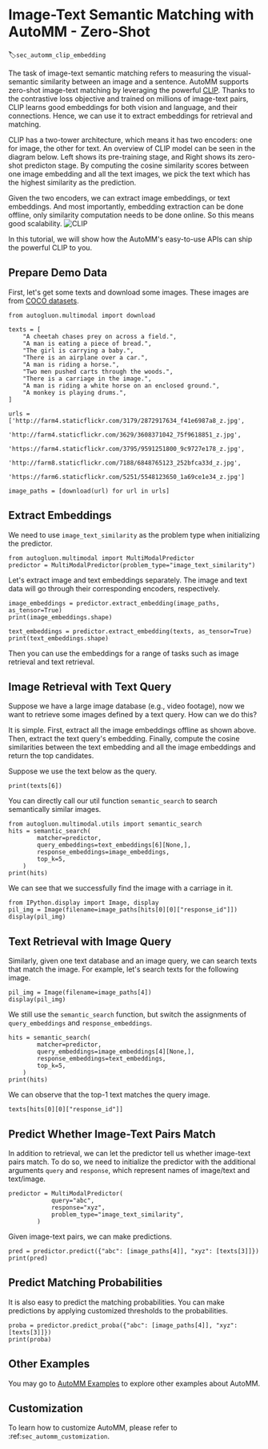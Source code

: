 # Image-Text Semantic Matching with AutoMM - Zero-Shot
:label:`sec_automm_clip_embedding`

The task of image-text semantic matching refers to measuring the visual-semantic similarity between an image and a sentence. AutoMM supports zero-shot image-text matching by leveraging the powerful [CLIP](https://github.com/openai/CLIP). 
Thanks to the contrastive loss objective and trained on millions of image-text pairs, CLIP learns good embeddings for both vision and language, and their connections. Hence, we can use it to extract embeddings for retrieval and matching.

CLIP has a two-tower architecture, which means it has two encoders: one for image, the other for text. An overview of CLIP model can be seen in the diagram below. Left shows its pre-training stage, and Right shows its zero-shot predicton stage. By computing the cosine similarity scores between one image embedding and all the text images, we pick the text which has the highest similarity as the prediction.

Given the two encoders, we can extract image embeddings, or text embeddings. And most importantly, embedding extraction can be done offline, only similarity computation needs to be done online. So this means good scalability. 
![CLIP](https://github.com/openai/CLIP/raw/main/CLIP.png)


In this tutorial, we will show how the AutoMM's easy-to-use APIs can ship the powerful CLIP to you.

## Prepare Demo Data
First, let's get some texts and download some images. These images are from [COCO datasets](https://cocodataset.org/#home).

```{.python .input}
from autogluon.multimodal import download

texts = [
    "A cheetah chases prey on across a field.",
    "A man is eating a piece of bread.",
    "The girl is carrying a baby.",
    "There is an airplane over a car.",
    "A man is riding a horse.",
    "Two men pushed carts through the woods.",
    "There is a carriage in the image.",
    "A man is riding a white horse on an enclosed ground.",
    "A monkey is playing drums.",
]

urls = ['http://farm4.staticflickr.com/3179/2872917634_f41e6987a8_z.jpg',
        'http://farm4.staticflickr.com/3629/3608371042_75f9618851_z.jpg',
        'https://farm4.staticflickr.com/3795/9591251800_9c9727e178_z.jpg',
        'http://farm8.staticflickr.com/7188/6848765123_252bfca33d_z.jpg',
        'https://farm6.staticflickr.com/5251/5548123650_1a69ce1e34_z.jpg']

image_paths = [download(url) for url in urls]
```


## Extract Embeddings

We need to use `image_text_similarity` as the problem type when initializing the predictor.
```{.python .input}
from autogluon.multimodal import MultiModalPredictor
predictor = MultiModalPredictor(problem_type="image_text_similarity")
```

Let's extract image and text embeddings separately. The image and text data will go through their corresponding encoders, respectively.

```{.python .input}
image_embeddings = predictor.extract_embedding(image_paths, as_tensor=True)
print(image_embeddings.shape)
```

```{.python .input}
text_embeddings = predictor.extract_embedding(texts, as_tensor=True)
print(text_embeddings.shape)
```

Then you can use the embeddings for a range of tasks such as image retrieval and text retrieval. 


## Image Retrieval with Text Query

Suppose we have a large image database (e.g., video footage), now we want to retrieve some images defined by a text query. How can we do this? 

It is simple. First, extract all the image embeddings offline as shown above. Then, extract the text query's embedding. Finally, compute the cosine similarities between the text embedding and all the image embeddings and return the top candidates. 

Suppose we use the text below as the query.
```{.python .input}
print(texts[6])
```

You can directly call our util function `semantic_search` to search semantically similar images.

```{.python .input}
from autogluon.multimodal.utils import semantic_search
hits = semantic_search(
        matcher=predictor,
        query_embeddings=text_embeddings[6][None,],
        response_embeddings=image_embeddings,
        top_k=5,
    )
print(hits)
```

We can see that we successfully find the image with a carriage in it. 

```{.python .input}
from IPython.display import Image, display
pil_img = Image(filename=image_paths[hits[0][0]["response_id"]])
display(pil_img)
```

## Text Retrieval with Image Query

Similarly, given one text database and an image query, we can search texts that match the image. For example, let's search texts for the following image.
```{.python .input}
pil_img = Image(filename=image_paths[4])
display(pil_img)
```

We still use the `semantic_search` function, but switch the assignments of `query_embeddings` and `response_embeddings`.

```{.python .input}
hits = semantic_search(
        matcher=predictor,
        query_embeddings=image_embeddings[4][None,],
        response_embeddings=text_embeddings,
        top_k=5,
    )
print(hits)
```

We can observe that the top-1 text matches the query image.
```{.python .input}
texts[hits[0][0]["response_id"]]
```

## Predict Whether Image-Text Pairs Match
In addition to retrieval, we can let the predictor tell us whether image-text pairs match. 
To do so, we need to initialize the predictor with the additional arguments `query` and `response`, which represent names of image/text and text/image.
```{.python .input}
predictor = MultiModalPredictor(
            query="abc",
            response="xyz",
            problem_type="image_text_similarity",
        )
```

Given image-text pairs, we can make predictions.
```{.python .input}
pred = predictor.predict({"abc": [image_paths[4]], "xyz": [texts[3]]})
print(pred)
```

## Predict Matching Probabilities
It is also easy to predict the matching probabilities. You can make predictions by applying customized thresholds to the probabilities.
```{.python .input}
proba = predictor.predict_proba({"abc": [image_paths[4]], "xyz": [texts[3]]})
print(proba)
```

## Other Examples

You may go to [AutoMM Examples](https://github.com/awslabs/autogluon/tree/master/examples/automm) to explore other examples about AutoMM.


## Customization

To learn how to customize AutoMM, please refer to :ref:`sec_automm_customization`.
